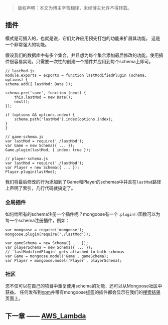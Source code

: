 > 版权声明：本文为博主辛苦翻译，未经博主允许不得转载。

## 插件

模式是可插入的，也就是说，它们允许应用预先打包的功能来扩展其功能。 这是一个非常强大的功能。

假设我们的数据库中有多个集合，并且想为每个集合添加最后修改的功能。使用插件很容易实现，只需要一次性的创建一个插件并应用到每个schema上即可。

    // lastMod.js
    module.exports = exports = function lastModifiedPlugin (schema, options) {
    schema.add({ lastMod: Date });

    schema.pre('save', function (next) {
        this.lastMod = new Date();
        next();
    });

    if (options && options.index) {
        schema.path('lastMod').index(options.index);
    }
    }

    // game-schema.js
    var lastMod = require('./lastMod');
    var Game = new Schema({ ... });
    Game.plugin(lastMod, { index: true });

    // player-schema.js
    var lastMod = require('./lastMod');
    var Player = new Schema({ ... });
    Player.plugin(lastMod);

我们将最后修改的行为添加到了Game和Player的schemas中并且在`lastMod`路径上声明了索引，几行代码就搞定了。

### 全局插件

如何给所有的schema注册一个插件呢？mongoose有一个`.plugin()`函数可以为每一个schema注册插件，例如：

    var mongoose = require('mongoose');
    mongoose.plugin(require('./lastMod'));

    var gameSchema = new Schema({ ... });
    var playerSchema = new Schema({ ... });
    // `lastModifiedPlugin` gets attached to both schemas
    var Game = mongoose.model('Game', gameSchema);
    var Player = mongoose.model('Player', playerSchema);

### 社区

您不仅可以在自己的项目中重复使用schema的功能，还可以从Mongoose社区中获益。 任何发布到[npm][]并带有mongoose[标签][]的插件都会显示在我们的[搜索结果][]页面上。

## 下一章 —— [AWS_Lambda][]

[AWS_Lambda]:https://github.com/dreamFlyingCat/mongoose-API/blob/master/docs/Schemas/AWS_Lambda.md

[标签]:https://www.npmjs.com/doc/tag.html
[npm]:https://www.npmjs.com/
[搜索结果]:http://plugins.mongoosejs.io/

